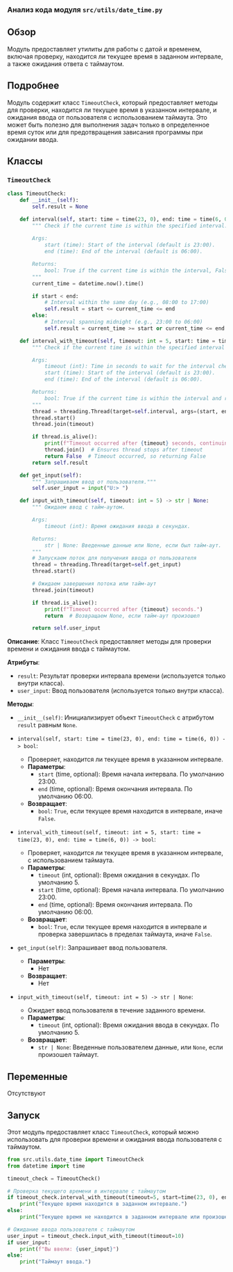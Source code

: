 ### Анализ кода модуля `src/utils/date_time.py`

## Обзор

Модуль предоставляет утилиты для работы с датой и временем, включая проверку, находится ли текущее время в заданном интервале, а также ожидания ответа с таймаутом.

## Подробнее

Модуль содержит класс `TimeoutCheck`, который предоставляет методы для проверки, находится ли текущее время в указанном интервале, и ожидания ввода от пользователя с использованием таймаута. Это может быть полезно для выполнения задач только в определенное время суток или для предотвращения зависания программы при ожидании ввода.

## Классы

### `TimeoutCheck`

```python
class TimeoutCheck:
    def __init__(self):
        self.result = None

    def interval(self, start: time = time(23, 0), end: time = time(6, 0)) -> bool:
        """ Check if the current time is within the specified interval.
        
        Args:
            start (time): Start of the interval (default is 23:00).
            end (time): End of the interval (default is 06:00).

        Returns:
            bool: True if the current time is within the interval, False otherwise.
        """
        current_time = datetime.now().time()

        if start < end:
            # Interval within the same day (e.g., 08:00 to 17:00)
            self.result = start <= current_time <= end
        else:
            # Interval spanning midnight (e.g., 23:00 to 06:00)
            self.result = current_time >= start or current_time <= end

    def interval_with_timeout(self, timeout: int = 5, start: time = time(23, 0), end: time = time(6, 0)) -> bool:
        """ Check if the current time is within the specified interval with a timeout.

        Args:
            timeout (int): Time in seconds to wait for the interval check.
            start (time): Start of the interval (default is 23:00).
            end (time): End of the interval (default is 06:00).

        Returns:
            bool: True if the current time is within the interval and response within timeout, False if not or timeout occurs.
        """
        thread = threading.Thread(target=self.interval, args=(start, end))
        thread.start()
        thread.join(timeout)

        if thread.is_alive():
            print(f"Timeout occurred after {timeout} seconds, continuing execution.")
            thread.join()  # Ensures thread stops after timeout
            return False  # Timeout occurred, so returning False
        return self.result

    def get_input(self):
        """ Запрашиваем ввод от пользователя."""
        self.user_input = input("U:> ")

    def input_with_timeout(self, timeout: int = 5) -> str | None:
        """ Ожидаем ввод с тайм-аутом.

        Args:
            timeout (int): Время ожидания ввода в секундах.

        Returns:
            str | None: Введенные данные или None, если был тайм-аут.
        """
        # Запускаем поток для получения ввода от пользователя
        thread = threading.Thread(target=self.get_input)
        thread.start()

        # Ожидаем завершения потока или тайм-аут
        thread.join(timeout)

        if thread.is_alive():
            print(f"Timeout occurred after {timeout} seconds.")
            return  # Возвращаем None, если тайм-аут произошел

        return self.user_input
```

**Описание**:
Класс `TimeoutCheck` предоставляет методы для проверки времени и ожидания ввода с таймаутом.

**Атрибуты**:

*   `result`: Результат проверки интервала времени (используется только внутри класса).
*   `user_input`: Ввод пользователя (используется только внутри класса).

**Методы**:

*   `__init__(self)`: Инициализирует объект `TimeoutCheck` с атрибутом `result` равным `None`.

*   `interval(self, start: time = time(23, 0), end: time = time(6, 0)) -> bool`:
    *   Проверяет, находится ли текущее время в указанном интервале.
    *   **Параметры**:
        *   `start` (time, optional): Время начала интервала. По умолчанию 23:00.
        *   `end` (time, optional): Время окончания интервала. По умолчанию 06:00.
    *   **Возвращает**:
        *   `bool`: `True`, если текущее время находится в интервале, иначе `False`.

*   `interval_with_timeout(self, timeout: int = 5, start: time = time(23, 0), end: time = time(6, 0)) -> bool`:
    *   Проверяет, находится ли текущее время в указанном интервале, с использованием таймаута.
    *   **Параметры**:
        *   `timeout` (int, optional): Время ожидания в секундах. По умолчанию 5.
        *   `start` (time, optional): Время начала интервала. По умолчанию 23:00.
        *   `end` (time, optional): Время окончания интервала. По умолчанию 06:00.
    *   **Возвращает**:
        *   `bool`: `True`, если текущее время находится в интервале и проверка завершилась в пределах таймаута, иначе `False`.

*   `get_input(self)`: Запрашивает ввод пользователя.
    *   **Параметры**:
        *   Нет
    *   **Возвращает**:
        *   Нет

*   `input_with_timeout(self, timeout: int = 5) -> str | None`:
    *   Ожидает ввод пользователя в течение заданного времени.
    *   **Параметры**:
        *   `timeout` (int, optional): Время ожидания ввода в секундах. По умолчанию 5.
    *   **Возвращает**:
        *   `str | None`: Введенные пользователем данные, или `None`, если произошел таймаут.

## Переменные

Отсутствуют

## Запуск

Этот модуль предоставляет класс `TimeoutCheck`, который можно использовать для проверки времени и ожидания ввода пользователя с таймаутом.

```python
from src.utils.date_time import TimeoutCheck
from datetime import time

timeout_check = TimeoutCheck()

# Проверка текущего времени в интервале с таймаутом
if timeout_check.interval_with_timeout(timeout=5, start=time(23, 0), end=time(6, 0)):
    print("Текущее время находится в заданном интервале.")
else:
    print("Текущее время не находится в заданном интервале или произошел таймаут.")

# Ожидание ввода пользователя с таймаутом
user_input = timeout_check.input_with_timeout(timeout=10)
if user_input:
    print(f"Вы ввели: {user_input}")
else:
    print("Таймаут ввода.")